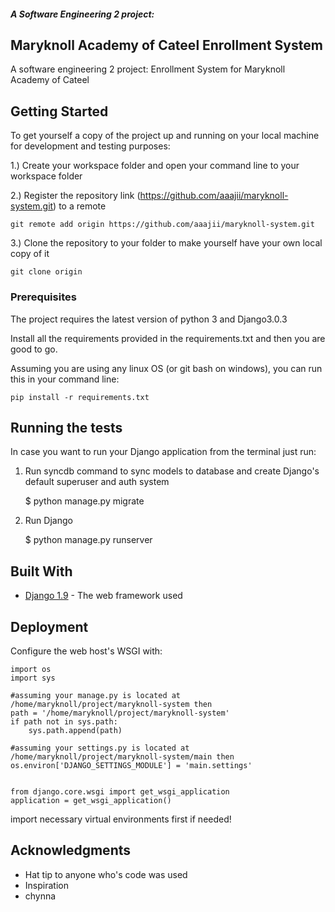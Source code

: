 ##### A Software Engineering 2 project:
## Maryknoll Academy of Cateel Enrollment System

A software engineering 2 project: Enrollment System for Maryknoll Academy of Cateel

## Getting Started

To get yourself a copy of the project up and running on your local machine for development and testing purposes:

1.) Create your workspace folder and open your command line to your workspace folder

2.) Register the repository link (https://github.com/aaajii/maryknoll-system.git) to a remote 

``` git remote add origin https://github.com/aaajii/maryknoll-system.git ```

3.) Clone the repository to your folder to make yourself have your own local copy of it

``` git clone origin ```

### Prerequisites

The project requires the latest version of python 3 and Django3.0.3


Install all the requirements provided in the requirements.txt and then you are good to go.

Assuming you are using any linux OS (or git bash on windows), you can run this in your command line:
```
pip install -r requirements.txt
```

## Running the tests

In case you want to run your Django application from the terminal just run:

1) Run syncdb command to sync models to database and create Django's default superuser and auth system

    $ python manage.py migrate

2) Run Django

    $ python manage.py runserver

## Built With

* [Django 1.9](https://docs.djangoproject.com/en/2.0/releases/1.9/) - The web framework used

## Deployment

Configure the web host's WSGI with:

```
import os
import sys

#assuming your manage.py is located at /home/maryknoll/project/maryknoll-system then
path = '/home/maryknoll/project/maryknoll-system'
if path not in sys.path:
    sys.path.append(path)

#assuming your settings.py is located at /home/maryknoll/project/maryknoll-system/main then
os.environ['DJANGO_SETTINGS_MODULE'] = 'main.settings'


from django.core.wsgi import get_wsgi_application
application = get_wsgi_application()

```

import necessary virtual environments first if needed!

## Acknowledgments

* Hat tip to anyone who's code was used
* Inspiration
* chynna

